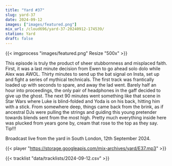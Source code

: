 ```yaml
---
title: "Yard #37"
slug: yard-37
date: 2024-09-12
images: ["images/featured.png"]
mix_url: /cloud696/yard-37-20240912-174539/
station: Yard
draft: false
---
```


{{< imgprocess "images/featured.png" Resize "500x" >}}

This episode is truly the product of sheer stubbornness and misplaced faith. First, it was a last minute decision from Ewen to go ahead solo dolo while Alex was AWOL. Thirty minutes to send up the bat signal on Insta, set up and fight a series of mythical technicals. The first track was frantically loaded up with seconds to spare, and away the lad went. Barely half an hour into proceedings, the only pair of headphones in the gaff decided to give up the ghost. The next 90 minutes went something like that scene in Star Wars where Luke is blind-folded and Yoda is on his back, hitting him with a stick. From somewhere deep, things came back from the brink, as if ancestral DJs were pulling the strings and guiding this young pretender towards blends sent from the most high. Pretty much everything inside here was plucked from years gone by, cream that rose to the top as they say. Tip!!!

Broadcast live from the yard in South London, 12th September 2024.

{{< player "https://storage.googleapis.com/mix-archives/yard/E37.mp3" >}}

{{< tracklist "data/tracklists/2024-09-12.csv" >}}
